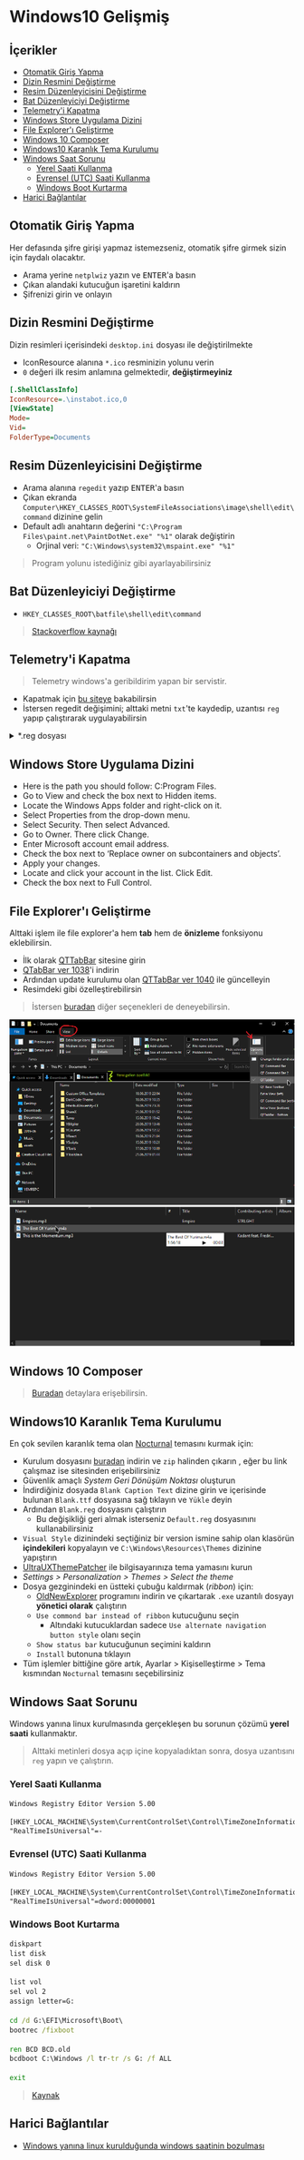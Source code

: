 # Windows10 Gelişmiş <!-- omit in toc -->

## İçerikler <!-- omit in toc -->

- [Otomatik Giriş Yapma](#Otomatik-Giri%C5%9F-Yapma)
- [Dizin Resmini Değiştirme](#Dizin-Resmini-De%C4%9Fi%C5%9Ftirme)
- [Resim Düzenleyicisini Değiştirme](#Resim-D%C3%BCzenleyicisini-De%C4%9Fi%C5%9Ftirme)
- [Bat Düzenleyiciyi Değiştirme](#Bat-D%C3%BCzenleyiciyi-De%C4%9Fi%C5%9Ftirme)
- [Telemetry'i Kapatma](#Telemetryi-Kapatma)
- [Windows Store Uygulama Dizini](#Windows-Store-Uygulama-Dizini)
- [File Explorer'ı Geliştirme](#File-Explorer%C4%B1-Geli%C5%9Ftirme)
- [Windows 10 Composer](#Windows-10-Composer)
- [Windows10 Karanlık Tema Kurulumu](#Windows10-Karanl%C4%B1k-Tema-Kurulumu)
- [Windows Saat Sorunu](#Windows-Saat-Sorunu)
  - [Yerel Saati Kullanma](#Yerel-Saati-Kullanma)
  - [Evrensel (UTC) Saati Kullanma](#Evrensel-UTC-Saati-Kullanma)
  - [Windows Boot Kurtarma](#Windows-Boot-Kurtarma)
- [Harici Bağlantılar](#Harici-Ba%C4%9Flant%C4%B1lar)

## Otomatik Giriş Yapma

Her defasında şifre girişi yapmaz istemezseniz, otomatik şifre girmek sizin için faydalı olacaktır.

- Arama yerine `netplwiz` yazın ve <kbd>ENTER</kbd>'a basın
- Çıkan alandaki kutucuğun işaretini kaldırın
- Şifrenizi girin ve onlayın

## Dizin Resmini Değiştirme

Dizin resimleri içerisindeki `desktop.ini` dosyası ile değiştirilmekte

- IconResource alanına `*.ico` resminizin yolunu verin
- `0` değeri ilk resim anlamına gelmektedir, **değiştirmeyiniz**

```ini
[.ShellClassInfo]
IconResource=.\instabot.ico,0
[ViewState]
Mode=
Vid=
FolderType=Documents

```

## Resim Düzenleyicisini Değiştirme

- Arama alanına `regedit` yazıp <kbd>ENTER</kbd>'a basın
- Çıkan ekranda `Computer\HKEY_CLASSES_ROOT\SystemFileAssociations\image\shell\edit\command` dizinine gelin
- Default adlı anahtarın değerini `"C:\Program Files\paint.net\PaintDotNet.exe" "%1"` olarak değiştirin
  - Orjinal veri: `"C:\Windows\system32\mspaint.exe" "%1"`

> Program yolunu istediğiniz gibi ayarlayabilirsiniz

## Bat Düzenleyiciyi Değiştirme

- `HKEY_CLASSES_ROOT\batfile\shell\edit\command`

> [Stackoverflow kaynağı](https://superuser.com/a/728159/1046035)

## Telemetry'i Kapatma

> Telemetry windows'a geribildirim yapan bir servistir.

- Kapatmak için [bu siteye](https://blogs.systweak.com/how-to-disable-telemetry-and-data-collection-in-windows-10/) bakabilirsin
- İstersen regedit değişimini; alttaki metni `txt`'te kaydedip, uzantısı `reg` yapıp çalıştırarak uygulayabilirsin

<details>
<summary>*.reg dosyası</summary>

```reg
Windows Registry Editor Version 5.00

[HKEY_LOCAL_MACHINE\SOFTWARE\Policies\Microsoft\Windows\DataCollection]
"AllowTelemetry"=dword:00000000
```

</details>

## Windows Store Uygulama Dizini

- Here is the path you should follow: C:Program Files.
- Go to View and check the box next to Hidden items.
- Locate the Windows Apps folder and right-click on it.
- Select Properties from the drop-down menu.
- Select Security. Then select Advanced.
- Go to Owner. There click Change.
- Enter Microsoft account email address.
- Check the box next to ‘Replace owner on subcontainers and objects’.
- Apply your changes.
- Locate and click your account in the list. Click Edit.
- Check the box next to Full Control.

## File Explorer'ı Geliştirme

Alttaki işlem ile file explorer'a hem **tab** hem de **önizleme** fonksiyonu eklebilirsin.

- İlk olarak [QTTabBar](http://qttabbar.wikidot.com/) sitesine girin
- [QTabBar ver 1038](http://qttabbar.wdfiles.com/local--files/qttabbar/QTTabBar_1038.zip)'i indirin
- Ardından update kurulumu olan [QTTabBar ver 1040](http://qttabbar.wdfiles.com/local--files/qttabbar/UpdateQTTabBar1040.zip) ile güncelleyin
- Resimdeki gibi özelleştirebilirsin

> İstersen [buradan](https://www.raymond.cc/blog/how-to-have-tabs-in-your-windows-explorer/) diğer seçenekleri de deneyebilirsin.

![win_qttabbar](../../res/win_qttabbar.png)
![win_qtabbar_autoplay](../../res/win_qtabbar_autoplay.png)

## Windows 10 Composer

> [Buradan](https://github.com/samhocevar/wincompose) detaylara erişebilirsin.

## Windows10 Karanlık Tema Kurulumu

En çok sevilen karanlık tema olan [Nocturnal] temasını kurmak için:

- Kurulum dosyasını [buradan][nocturnal - download] indirin ve `zip` halinden çıkarın , eğer bu link çalışmaz ise sitesinden erişebilirsiniz
- Güvenlik amaçlı _System Geri Dönüşüm Noktası_ oluşturun
- İndirdiğiniz dosyada `Blank Caption Text` dizine girin ve içerisinde bulunan `Blank.ttf` dosyasına sağ tıklayın ve `Yükle` deyin
- Ardından `Blank.reg` dosyasını çalıştırın
  - Bu değişikliği geri almak isterseniz `Default.reg` dosyasınını kullanabilirsiniz
- `Visual Style` dizinindeki seçtiğiniz bir version ismine sahip olan klasörün **içindekileri** kopyalayın ve `C:\Windows\Resources\Themes` dizinine yapıştırın
- [UltraUXThemePatcher] ile bilgisayarınıza tema yamasını kurun
- _Settings > Personalization > Themes > Select the theme_
- Dosya gezginindeki en üstteki çubuğu kaldırmak (_ribbon_) için:
  - [OldNewExplorer] programını indirin ve çıkartarak `.exe` uzantılı dosyayı **yönetici olarak** çalıştırın
  - `Use commond bar instead of ribbon` kutucuğunu seçin
    - Altındaki kutucuklardan sadece `Use alternate navigation button style` olanı seçin
  - `Show status bar` kutucuğunun seçimini kaldırın
  - `Install` butonuna tıklayın
- Tüm işlemler bittiğine göre artık, Ayarlar > Kişiselleştirme > Tema kısmından `Nocturnal` temasını seçebilirsiniz

## Windows Saat Sorunu

Windows yanına linux kurulmasında gerçekleşen bu sorunun çözümü **yerel saati** kullanmaktır.

> Alttaki metinleri dosya açıp içine kopyaladıktan sonra, dosya uzantısını `reg` yapın ve çalıştırın.

### Yerel Saati Kullanma

```reg
Windows Registry Editor Version 5.00

[HKEY_LOCAL_MACHINE\System\CurrentControlSet\Control\TimeZoneInformation]
"RealTimeIsUniversal"=-
```

### Evrensel (UTC) Saati Kullanma

```reg
Windows Registry Editor Version 5.00

[HKEY_LOCAL_MACHINE\System\CurrentControlSet\Control\TimeZoneInformation]
"RealTimeIsUniversal"=dword:00000001
```

### Windows Boot Kurtarma

```bat
diskpart
list disk
sel disk 0

list vol
sel vol 2
assign letter=G:

cd /d G:\EFI\Microsoft\Boot\
bootrec /fixboot

ren BCD BCD.old
bcdboot C:\Windows /l tr-tr /s G: /f ALL

exit
```

> [Kaynak](https://www.easeus.com/partition-manager-software/fix-uefi-boot-in-windows-10-8-7.html)

## Harici Bağlantılar

- [Windows yanına linux kurulduğunda windows saatinin bozulması]

[nocturnal]: https://www.deviantart.com/chloechantelle/art/Nocturnal-W10-582106490
[nocturnal - download]: https://www.deviantart.com/download/582106490/d9mkk8q-d0678559-518e-48f3-bf36-30bd91f73496?token=53c9fe62794d3574b12d5aad67c1998665b93c20&ts=1558436081
[ultrauxthemepatcher]: https://www.deviantart.com/users/outgoing?https://www.syssel.net/hoefs/software_uxtheme.php?lang=en
[oldnewexplorer]: https://tihiy.net/files/OldNewExplorer.rar
[windows yanına linux kurulduğunda windows saatinin bozulması]: https://www.howtogeek.com/323390/how-to-fix-windows-and-linux-showing-different-times-when-dual-booting/
